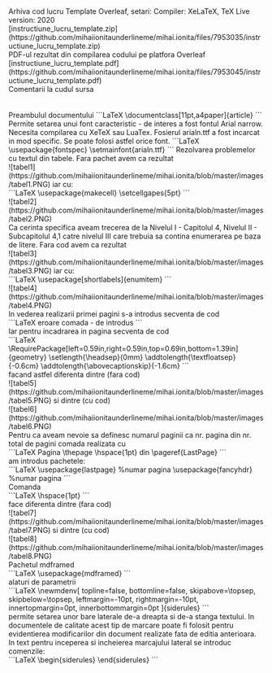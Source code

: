 <br>
<br>Arhiva cod lucru Template Overleaf, setari: Compiler: XeLaTeX, TeX Live version: 2020<br>
[instructiune_lucru_template.zip](https://github.com/mihaiionitaunderlineme/mihai.ionita/files/7953035/instructiune_lucru_template.zip)
<br>PDF-ul rezultat din compilarea codului pe platfora Overleaf<br>
[instructiune_lucru_template.pdf](https://github.com/mihaiionitaunderlineme/mihai.ionita/files/7953045/instructiune_lucru_template.pdf)
<br>Comentarii la cudul sursa<br>
<br><br>
Preambulul documentului
```LaTeX
\documentclass[11pt,a4paper]{article}
```
Permite setarea unui font caracteristic - de interes a fost fontul Arial narrow. Necesita compilarea cu XeTeX sau LuaTex. Fosierul arialn.ttf a fost incarcat in mod specific. Se poate folosi astfel orice font. 
```LaTeX
\usepackage{fontspec}
\setmainfont{arialn.ttf}
```
Rezolvarea problemelor cu textul din tabele. 
Fara pachet avem ca rezultat<br>
![tabel1](https://github.com/mihaiionitaunderlineme/mihai.ionita/blob/master/images/tabel1.PNG)
iar cu: <br>
```LaTeX
\usepackage{makecell} 
\setcellgapes{5pt}
```
<br>
![tabel2](https://github.com/mihaiionitaunderlineme/mihai.ionita/blob/master/images/tabel2.PNG)<br>
Ca cerinta specifica aveam trecerea de la Nivelul I - Capitolul 4, Nivelul II - Subcapitolul 4,1 catre nivelul III care trebuia sa contina enumerarea pe baza de litere. 
Fara cod avem ca rezultat<br>
![tabel3](https://github.com/mihaiionitaunderlineme/mihai.ionita/blob/master/images/tabel3.PNG)
iar cu: <br>
```LaTeX
\usepackage[shortlabels]{enumitem}
```
<br>
![tabel4](https://github.com/mihaiionitaunderlineme/mihai.ionita/blob/master/images/tabel4.PNG) <br>
In vederea realizarii primei pagini s-a introdus secventa de cod <br>
```LaTeX
eroare comada - de introdus
``` 
<br>
Iar pentru incadrarea in pagina secventa de cod <br>
```LaTeX
\RequirePackage[left=0.59in,right=0.59in,top=0.69in,bottom=1.39in]{geometry}
\setlength{\headsep}{0mm} 
 \addtolength{\textfloatsep}{-0.6cm}
  \addtolength{\abovecaptionskip}{-1.6cm}
```
<br>
facand astfel diferenta dintre (fara cod)<br>
![tabel5](https://github.com/mihaiionitaunderlineme/mihai.ionita/blob/master/images/tabel5.PNG)
si dintre (cu cod)<br>
![tabel6](https://github.com/mihaiionitaunderlineme/mihai.ionita/blob/master/images/tabel6.PNG)
<br>
Pentru ca aveam nevoie sa definesc numarul paginii ca nr. pagina din nr. total de pagini
comada realizata cu  <br>
```LaTeX
Pagina \thepage \hspace{1pt} din \pageref{LastPage} 
```
<br> am introdus pachetele: <br>
```LaTeX
\usepackage{lastpage} %numar pagina
\usepackage{fancyhdr} %numar pagina
```
<br>Comanda<br>
```LaTeX
\hspace{1pt} 
```
<br>face diferenta dintre (fara cod)<br>
![tabel7](https://github.com/mihaiionitaunderlineme/mihai.ionita/blob/master/images/tabel7.PNG)
si dintre (cu cod)<br>
![tabel8](https://github.com/mihaiionitaunderlineme/mihai.ionita/blob/master/images/tabel8.PNG)
<br>Pachetul mdframed<br>
```LaTeX
\usepackage{mdframed}
```
<br>alaturi de parametrii<br>
```LaTeX
\newmdenv[
  topline=false,
  bottomline=false,
  skipabove=\topsep,
  skipbelow=\topsep,
  leftmargin=-10pt,
  rightmargin=-10pt,
  innertopmargin=0pt,
  innerbottommargin=0pt
]{siderules}
```
<br>permite setarea unor bare laterale de-a dreapta si de-a stanga textului. In documentele de calitate acest tip de marcare poate fi folosit pentru evidentierea modificarilor din document realizate fata de editia anterioara. 
In text pentru inceperea si incheierea marcajului lateral se introduc comenzile:<br>
```LaTeX
\begin{siderules}
\end{siderules}
```
